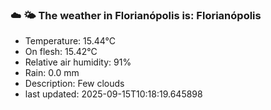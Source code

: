 ### ☁️ 🌤️  The weather in Florianópolis is: Florianópolis

- Temperature: 15.44°C
- On flesh: 15.42°C
- Relative air humidity: 91%
- Rain: 0.0 mm
- Description: Few clouds
- last updated: 2025-09-15T10:18:19.645898
